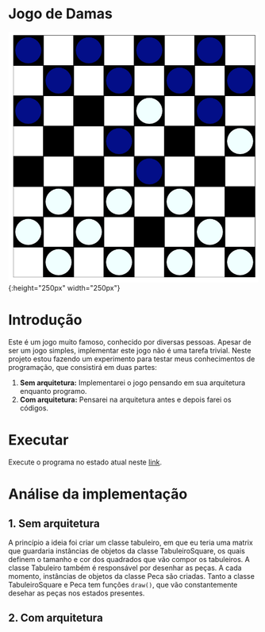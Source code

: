
# Jogo de Damas
![](tabuleiro.png){:height="250px" width="250px"} 

# Introdução

Este é um jogo muito famoso, conhecido por diversas pessoas. Apesar de ser um jogo simples, implementar este jogo não é uma tarefa trivial.
Neste projeto estou fazendo um experimento para testar meus conhecimentos de programação, que consistirá em duas partes:
1) **Sem arquitetura:** Implementarei o jogo pensando em sua arquitetura enquanto programo.
2) **Com arquitetura:** Pensarei na arquitetura antes e depois farei os códigos.

# Executar

Execute o programa no estado atual neste [link](edupinhata.github.io/proj/programandoemminutos/07.damas/damas-completo.html).

# Análise da implementação

## 1. Sem arquitetura

A princípio a ideia foi criar um classe tabuleiro, em que eu teria uma matrix que guardaria instâncias de objetos da classe TabuleiroSquare, os quais definem o tamanho e cor dos quadrados que vão compor os tabuleiros.
A classe Tabuleiro também é responsável por desenhar as peças. A cada momento, instâncias de objetos da classe Peca são criadas. Tanto a classe TabuleiroSquare e Peca tem funções `draw()`, que vão constantemente desehar as peças nos estados presentes.

## 2. Com arquitetura


